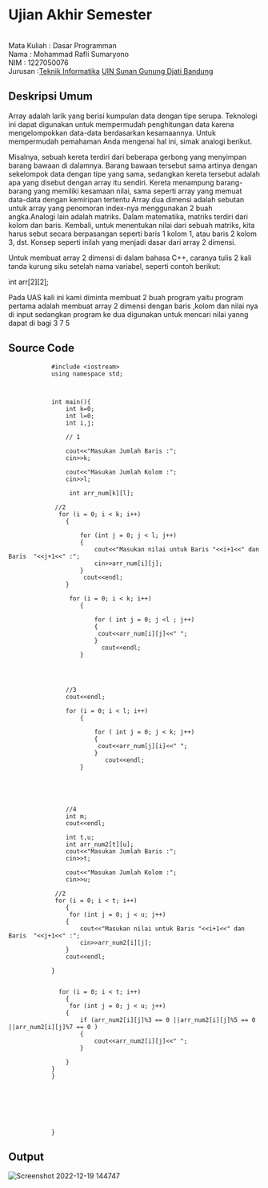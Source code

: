 # Ujian Akhir Semester 
<br>Mata Kuliah 	: Dasar Programman
<br> Nama		: Mohammad Rafli Sumaryono
<br>NIM		:	1227050076
<br>Jurusan		:[Teknik Informatika](http://if.uinsgd.ac.id/) [UIN Sunan Gunung Djati Bandung](https://uinsgd.ac.id/) 

## Deskripsi Umum
Array adalah larik yang berisi kumpulan data dengan tipe serupa. Teknologi ini dapat digunakan untuk mempermudah penghitungan data karena mengelompokkan data-data berdasarkan kesamaannya. Untuk mempermudah pemahaman Anda mengenai hal ini, simak analogi berikut.

Misalnya, sebuah kereta terdiri dari beberapa gerbong yang menyimpan barang bawaan di dalamnya. Barang bawaan tersebut sama artinya dengan sekelompok data dengan tipe yang sama, sedangkan kereta tersebut adalah apa yang disebut dengan array itu sendiri. Kereta menampung barang-barang yang memiliki kesamaan nilai, sama seperti array yang memuat data-data dengan kemiripan tertentu
Array dua dimensi adalah sebutan untuk array yang penomoran index-nya menggunakan 2 buah angka.Analogi lain adalah matriks. Dalam matematika, matriks terdiri dari kolom dan baris. Kembali, untuk menentukan nilai dari sebuah matriks, kita harus sebut secara berpasangan seperti baris 1 kolom 1, atau baris 2 kolom 3, dst. Konsep seperti inilah yang menjadi dasar dari array 2 dimensi.

Untuk membuat array 2 dimensi di dalam bahasa C++, caranya tulis 2 kali tanda kurung siku setelah nama variabel, seperti contoh berikut:

int arr[2][2];

Pada UAS kali ini kami diminta membuat 2 buah program yaitu program pertama adalah membuat array 2 dimensi dengan baris ,kolom dan nilai nya di input sedangkan program ke dua digunakan untuk mencari nilai yanng dapat di bagi 3 7 5
## Source Code
                #include <iostream>
                using namespace std;



                int main(){
                    int k=0;
                    int l=0;
                    int i,j;

                    // 1

                    cout<<"Masukan Jumlah Baris :";
                    cin>>k;

                    cout<<"Masukan Jumlah Kolom :";
                    cin>>l;

                     int arr_num[k][l];

                 //2
                  for (i = 0; i < k; i++)
                    {

                        for (int j = 0; j < l; j++)
                        {
                            cout<<"Masukan nilai untuk Baris "<<i+1<<" dan Baris  "<<j+1<<" :"; 
                            cin>>arr_num[i][j];
                        }
                         cout<<endl;
                    } 

                     for (i = 0; i < k; i++)
                        {

                            for ( int j = 0; j <l ; j++)
                            { 
                             cout<<arr_num[i][j]<<" ";     
                            }  
                              cout<<endl;   
                        }




                    //3
                    cout<<endl;

                    for (i = 0; i < l; i++)
                        {

                            for ( int j = 0; j < k; j++)
                            { 
                             cout<<arr_num[j][i]<<" ";     
                            }  
                               cout<<endl;   
                        }





                    //4
                    int m;
                    cout<<endl;

                    int t,u;
                    int arr_num2[t][u];
                    cout<<"Masukan Jumlah Baris :";
                    cin>>t;

                    cout<<"Masukan Jumlah Kolom :";
                    cin>>u;

                 //2
                 for (i = 0; i < t; i++)
                    {
                     for (int j = 0; j < u; j++)
                    { 
                        cout<<"Masukan nilai untuk Baris "<<i+1<<" dan Baris  "<<j+1<<" :"; 
                        cin>>arr_num2[i][j];
                    }
                    cout<<endl;

                }


                  for (i = 0; i < t; i++)
                    {
                     for (int j = 0; j < u; j++)
                    {
                        if (arr_num2[i][j]%3 == 0 ||arr_num2[i][j]%5 == 0 ||arr_num2[i][j]%7 == 0 )
                        {
                            cout<<arr_num2[i][j]<<" ";   
                        }  

                    }
                }
                }







                }
## Output
![Screenshot 2022-12-19 144747](https://user-images.githubusercontent.com/71733796/208374447-a38c0dfa-b1b0-431d-8c72-40d8635b5f21.png)

